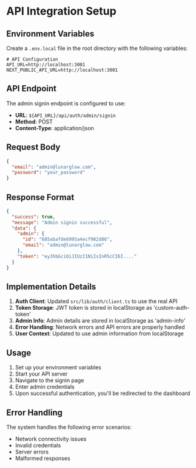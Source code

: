 # API Integration Setup

## Environment Variables

Create a `.env.local` file in the root directory with the following variables:

```env
# API Configuration
API_URL=http://localhost:3001
NEXT_PUBLIC_API_URL=http://localhost:3001
```

## API Endpoint

The admin signin endpoint is configured to use:
- **URL**: `${API_URL}/api/auth/admin/signin`
- **Method**: POST
- **Content-Type**: application/json

## Request Body

```json
{
  "email": "admin@lunarglow.com",
  "password": "your_password"
}
```

## Response Format

```json
{
  "success": true,
  "message": "Admin signin successful",
  "data": {
    "admin": {
      "id": "685abafde6995a4ecf982d86",
      "email": "admin@lunarglow.com"
    },
    "token": "eyJhbGciOiJIUzI1NiIsInR5cCI6I...."
  }
}
```

## Implementation Details

1. **Auth Client**: Updated `src/lib/auth/client.ts` to use the real API
2. **Token Storage**: JWT token is stored in localStorage as 'custom-auth-token'
3. **Admin Info**: Admin details are stored in localStorage as 'admin-info'
4. **Error Handling**: Network errors and API errors are properly handled
5. **User Context**: Updated to use admin information from localStorage

## Usage

1. Set up your environment variables
2. Start your API server
3. Navigate to the signin page
4. Enter admin credentials
5. Upon successful authentication, you'll be redirected to the dashboard

## Error Handling

The system handles the following error scenarios:
- Network connectivity issues
- Invalid credentials
- Server errors
- Malformed responses 